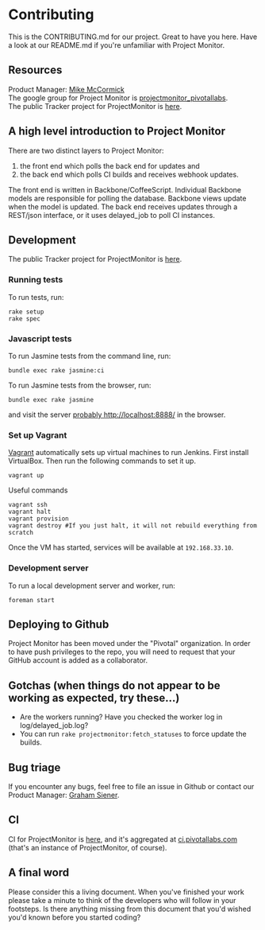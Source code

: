 # Contributing

This is the CONTRIBUTING.md for our project. Great to have you here. Have a look at our README.md if you're unfamiliar with Project Monitor.

## Resources

Product Manager: [Mike McCormick](mailto:mmccormick@pivotal.io)  
The google group for Project Monitor is [projectmonitor_pivotallabs](http://groups.google.com/group/projectmonitor_pivotallabs).  
The public Tracker project for ProjectMonitor is [here](http://www.pivotaltracker.com/projects/2872).

## A high level introduction to Project Monitor

There are two distinct layers to Project Monitor:

1. the front end which polls the back end for updates and
2. the back end which polls CI builds and receives webhook updates.

The front end is written in Backbone/CoffeeScript. Individual Backbone models are responsible for polling the database. Backbone views update when the model is updated.
The back end receives updates through a REST/json interface, or it uses delayed_job to poll CI instances.

## Development

The public Tracker project for ProjectMonitor is [here](http://www.pivotaltracker.com/projects/2872).

### Running tests

To run tests, run:

    rake setup
    rake spec

### Javascript tests

To run Jasmine tests from the command line, run:

    bundle exec rake jasmine:ci

To run Jasmine tests from the browser, run:

    bundle exec rake jasmine

and visit the server [probably http://localhost:8888/](http://localhost:8888/) in the browser.

### Set up Vagrant

[Vagrant](http://www.vagrantup.com/) automatically sets up virtual machines to run 
Jenkins. First install VirtualBox. Then run the following commands to set it up.

    vagrant up

Useful commands

    vagrant ssh
    vagrant halt
    vagrant provision
    vagrant destroy #If you just halt, it will not rebuild everything from scratch

Once the VM has started, services will be available at `192.168.33.10`.

### Development server

To run a local development server and worker, run:

    foreman start

## Deploying to Github

Project Monitor has been moved under the "Pivotal" organization. In order to have push privileges to the repo, you will need to request that your GitHub account is added as a collaborator.

## Gotchas (when things do not appear to be working as expected, try these...)

* Are the workers running? Have you checked the worker log in log/delayed_job.log?
* You can run `rake projectmonitor:fetch_statuses` to force update the builds.

## Bug triage

If you encounter any bugs, feel free to file an issue in Github or contact our Product Manager: [Graham Siener](mailto:gsiener@pivotallabs.com).

## CI

CI for ProjectMonitor is [here](http://travis-ci.org/pivotal/projectmonitor), and it's aggregated at [ci.pivotallabs.com](http://ci.pivotallabs.com)
(that's an instance of ProjectMonitor, of course).


## A final word

Please consider this a living document. When you've finished your work please take a minute to think of the developers who will follow in your footsteps. Is there anything missing from this document that you'd wished you'd known before you started coding?
